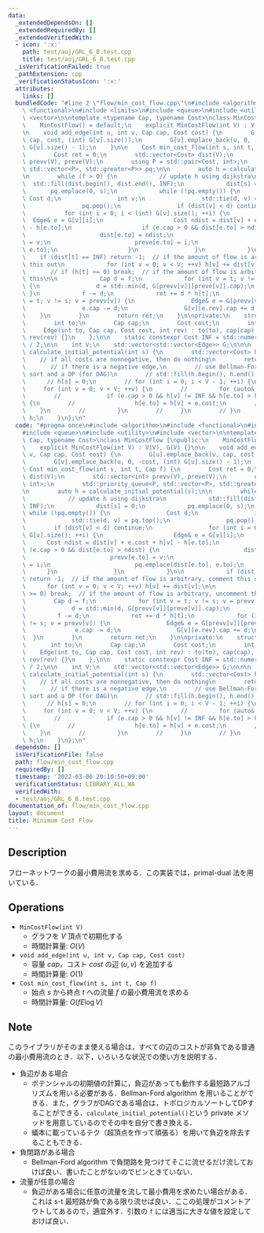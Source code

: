 ```yaml
---
data:
  _extendedDependsOn: []
  _extendedRequiredBy: []
  _extendedVerifiedWith:
  - icon: ':x:'
    path: test/aoj/GRL_6_B.test.cpp
    title: test/aoj/GRL_6_B.test.cpp
  _isVerificationFailed: true
  _pathExtension: cpp
  _verificationStatusIcon: ':x:'
  attributes:
    links: []
  bundledCode: "#line 2 \"flow/min_cost_flow.cpp\"\n#include <algorithm>\n#include\
    \ <functional>\n#include <limits>\n#include <queue>\n#include <utility>\n#include\
    \ <vector>\n\ntemplate <typename Cap, typename Cost>\nclass MinCostFlow {\npublic:\n\
    \    MinCostFlow() = default;\n    explicit MinCostFlow(int V) : V(V), G(V) {}\n\
    \n    void add_edge(int u, int v, Cap cap, Cost cost) {\n        G[u].emplace_back(v,\
    \ cap, cost, (int) G[v].size());\n        G[v].emplace_back(u, 0, -cost, (int)\
    \ G[u].size() - 1);\n    }\n\n    Cost min_cost_flow(int s, int t, Cap f) {\n\
    \        Cost ret = 0;\n        std::vector<Cost> dist(V);\n        std::vector<int>\
    \ prevv(V), preve(V);\n        using P = std::pair<Cost, int>;\n        std::priority_queue<P,\
    \ std::vector<P>, std::greater<P>> pq;\n\n        auto h = calculate_initial_potential(s);\n\
    \n        while (f > 0) {\n            // update h using dijkstra\n          \
    \  std::fill(dist.begin(), dist.end(), INF);\n            dist[s] = 0;\n     \
    \       pq.emplace(0, s);\n            while (!pq.empty()) {\n               \
    \ Cost d;\n                int v;\n                std::tie(d, v) = pq.top();\n\
    \                pq.pop();\n                if (dist[v] < d) continue;\n     \
    \           for (int i = 0; i < (int) G[v].size(); ++i) {\n                  \
    \  Edge& e = G[v][i];\n                    Cost ndist = dist[v] + e.cost + h[v]\
    \ - h[e.to];\n                    if (e.cap > 0 && dist[e.to] > ndist) {\n   \
    \                     dist[e.to] = ndist;\n                        prevv[e.to]\
    \ = v;\n                        preve[e.to] = i;\n                        pq.emplace(dist[e.to],\
    \ e.to);\n                    }\n                }\n            }\n\n        \
    \    if (dist[t] == INF) return -1;  // if the amount of flow is arbitrary, comment\
    \ this out\n            for (int v = 0; v < V; ++v) h[v] += dist[v];\n\n     \
    \       // if (h[t] >= 0) break;  // if the amount of flow is arbitrary, uncomment\
    \ this\n\n            Cap d = f;\n            for (int v = t; v != s; v = prevv[v])\
    \ {\n                d = std::min(d, G[prevv[v]][preve[v]].cap);\n           \
    \ }\n            f -= d;\n            ret += d * h[t];\n            for (int v\
    \ = t; v != s; v = prevv[v]) {\n                Edge& e = G[prevv[v]][preve[v]];\n\
    \                e.cap -= d;\n                G[v][e.rev].cap += d;\n        \
    \    }\n        }\n        return ret;\n    }\n\nprivate:\n    struct Edge {\n\
    \        int to;\n        Cap cap;\n        Cost cost;\n        int rev;\n   \
    \     Edge(int to, Cap cap, Cost cost, int rev) : to(to), cap(cap), cost(cost),\
    \ rev(rev) {}\n    };\n\n    static constexpr Cost INF = std::numeric_limits<Cost>::max()\
    \ / 2;\n\n    int V;\n    std::vector<std::vector<Edge>> G;\n\n\n    std::vector<Cost>\
    \ calculate_initial_potential(int s) {\n        std::vector<Cost> h(V);\n    \
    \    // if all costs are nonnegative, then do nothing\n        return h;\n\n \
    \       // if there is a negative edge,\n        // use Bellman-Ford or topological\
    \ sort and a DP (for DAG)\n        // std::fill(h.begin(), h.end(), INF);\n  \
    \      // h[s] = 0;\n        // for (int i = 0; i < V - 1; ++i) {\n        //\
    \     for (int v = 0; v < V; ++v) {\n        //         for (auto& e : G[v]) {\n\
    \        //             if (e.cap > 0 && h[v] != INF && h[e.to] > h[v] + e.cost)\
    \ {\n        //                 h[e.to] = h[v] + e.cost;\n        //         \
    \    }\n        //         }\n        //     }\n        // }\n        // return\
    \ h;\n    }\n};\n"
  code: "#pragma once\n#include <algorithm>\n#include <functional>\n#include <limits>\n\
    #include <queue>\n#include <utility>\n#include <vector>\n\ntemplate <typename\
    \ Cap, typename Cost>\nclass MinCostFlow {\npublic:\n    MinCostFlow() = default;\n\
    \    explicit MinCostFlow(int V) : V(V), G(V) {}\n\n    void add_edge(int u, int\
    \ v, Cap cap, Cost cost) {\n        G[u].emplace_back(v, cap, cost, (int) G[v].size());\n\
    \        G[v].emplace_back(u, 0, -cost, (int) G[u].size() - 1);\n    }\n\n   \
    \ Cost min_cost_flow(int s, int t, Cap f) {\n        Cost ret = 0;\n        std::vector<Cost>\
    \ dist(V);\n        std::vector<int> prevv(V), preve(V);\n        using P = std::pair<Cost,\
    \ int>;\n        std::priority_queue<P, std::vector<P>, std::greater<P>> pq;\n\
    \n        auto h = calculate_initial_potential(s);\n\n        while (f > 0) {\n\
    \            // update h using dijkstra\n            std::fill(dist.begin(), dist.end(),\
    \ INF);\n            dist[s] = 0;\n            pq.emplace(0, s);\n           \
    \ while (!pq.empty()) {\n                Cost d;\n                int v;\n   \
    \             std::tie(d, v) = pq.top();\n                pq.pop();\n        \
    \        if (dist[v] < d) continue;\n                for (int i = 0; i < (int)\
    \ G[v].size(); ++i) {\n                    Edge& e = G[v][i];\n              \
    \      Cost ndist = dist[v] + e.cost + h[v] - h[e.to];\n                    if\
    \ (e.cap > 0 && dist[e.to] > ndist) {\n                        dist[e.to] = ndist;\n\
    \                        prevv[e.to] = v;\n                        preve[e.to]\
    \ = i;\n                        pq.emplace(dist[e.to], e.to);\n              \
    \      }\n                }\n            }\n\n            if (dist[t] == INF)\
    \ return -1;  // if the amount of flow is arbitrary, comment this out\n      \
    \      for (int v = 0; v < V; ++v) h[v] += dist[v];\n\n            // if (h[t]\
    \ >= 0) break;  // if the amount of flow is arbitrary, uncomment this\n\n    \
    \        Cap d = f;\n            for (int v = t; v != s; v = prevv[v]) {\n   \
    \             d = std::min(d, G[prevv[v]][preve[v]].cap);\n            }\n   \
    \         f -= d;\n            ret += d * h[t];\n            for (int v = t; v\
    \ != s; v = prevv[v]) {\n                Edge& e = G[prevv[v]][preve[v]];\n  \
    \              e.cap -= d;\n                G[v][e.rev].cap += d;\n          \
    \  }\n        }\n        return ret;\n    }\n\nprivate:\n    struct Edge {\n \
    \       int to;\n        Cap cap;\n        Cost cost;\n        int rev;\n    \
    \    Edge(int to, Cap cap, Cost cost, int rev) : to(to), cap(cap), cost(cost),\
    \ rev(rev) {}\n    };\n\n    static constexpr Cost INF = std::numeric_limits<Cost>::max()\
    \ / 2;\n\n    int V;\n    std::vector<std::vector<Edge>> G;\n\n\n    std::vector<Cost>\
    \ calculate_initial_potential(int s) {\n        std::vector<Cost> h(V);\n    \
    \    // if all costs are nonnegative, then do nothing\n        return h;\n\n \
    \       // if there is a negative edge,\n        // use Bellman-Ford or topological\
    \ sort and a DP (for DAG)\n        // std::fill(h.begin(), h.end(), INF);\n  \
    \      // h[s] = 0;\n        // for (int i = 0; i < V - 1; ++i) {\n        //\
    \     for (int v = 0; v < V; ++v) {\n        //         for (auto& e : G[v]) {\n\
    \        //             if (e.cap > 0 && h[v] != INF && h[e.to] > h[v] + e.cost)\
    \ {\n        //                 h[e.to] = h[v] + e.cost;\n        //         \
    \    }\n        //         }\n        //     }\n        // }\n        // return\
    \ h;\n    }\n};\n"
  dependsOn: []
  isVerificationFile: false
  path: flow/min_cost_flow.cpp
  requiredBy: []
  timestamp: '2022-03-06 20:10:50+09:00'
  verificationStatus: LIBRARY_ALL_WA
  verifiedWith:
  - test/aoj/GRL_6_B.test.cpp
documentation_of: flow/min_cost_flow.cpp
layout: document
title: Minimum Cost Flow
---
```


## Description

フローネットワークの最小費用流を求める．この実装では，primal-dual 法を用いている．

## Operations

- `MinCostFlow(int V)`
    - グラフを $V$ 頂点で初期化する
    - 時間計算量: $O(V)$
- `void add_edge(int u, int v, Cap cap, Cost cost)`
    - 容量 $cap$，コスト $cost$ の辺 $(u, v)$ を追加する
    - 時間計算量: $O(1)$
- `Cost min_cost_flow(int s, int t, Cap f)`
    - 始点 $s$ から終点 $t$ への流量 $f$ の最小費用流を求める
    - 時間計算量: $O(fE\log V)$

## Note

このライブラリがそのまま使える場合は，すべての辺のコストが非負である普通の最小費用流のとき．以下，いろいろな状況での使い方を説明する．

- 負辺がある場合
    - ポテンシャルの初期値の計算に，負辺があっても動作する最短路アルゴリズムを用いる必要がある．Bellman-Ford algorithm を用いることができる．また，グラフがDAGである場合は，トポロジカルソートしてDPすることができる．`calculate_initial_potential()`という private メソッドを用意しているのでその中を自分で書き換える．
    - 蟻本に載っているテク（超頂点を作って頑張る）を用いて負辺を除去することもできる．
- 負閉路がある場合
    - Bellman-Ford algorithm で負閉路を見つけてそこに流せるだけ流しておけば良い．書いたことがないのでピンときていない．
- 流量が任意の場合
    - 負辺がある場合に任意の流量を流して最小費用を求めたい場合がある．これは s-t 最短路が負である限り流せば良い．ここの処理がコメントアウトしてあるので，適宜外す．引数の `f` には適当に大きな値を設定しておけば良い．